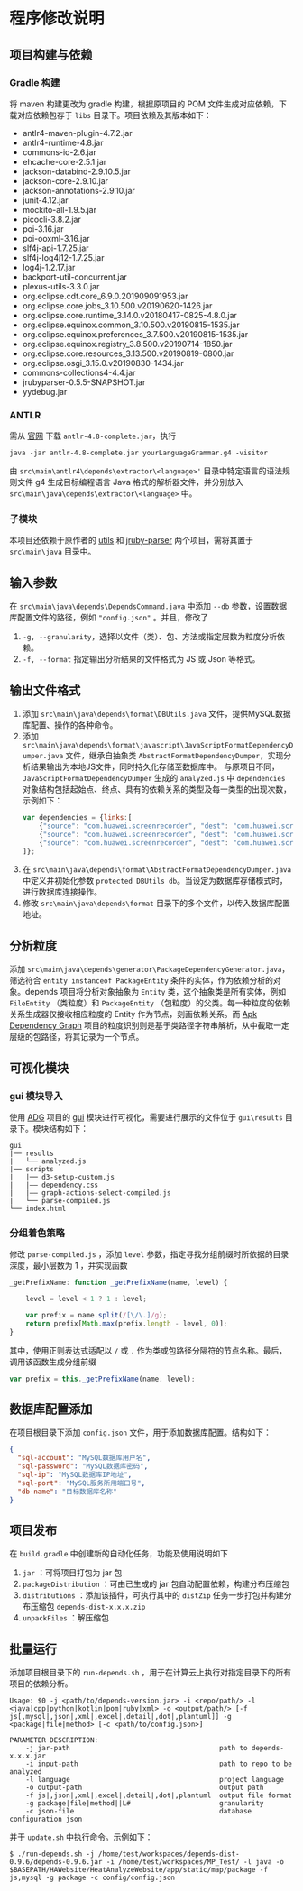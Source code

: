 # 程序修改说明

## 项目构建与依赖
### Gradle 构建
将 maven 构建更改为 gradle 构建，根据原项目的 POM 文件生成对应依赖，下载对应依赖包存于 `libs` 目录下。项目依赖及其版本如下：
- antlr4-maven-plugin-4.7.2.jar
- antlr4-runtime-4.8.jar
- commons-io-2.6.jar
- ehcache-core-2.5.1.jar
- jackson-databind-2.9.10.5.jar
- jackson-core-2.9.10.jar
- jackson-annotations-2.9.10.jar
- junit-4.12.jar
- mockito-all-1.9.5.jar
- picocli-3.8.2.jar
- poi-3.16.jar
- poi-ooxml-3.16.jar
- slf4j-api-1.7.25.jar
- slf4j-log4j12-1.7.25.jar
- log4j-1.2.17.jar
- backport-util-concurrent.jar
- plexus-utils-3.3.0.jar
- org.eclipse.cdt.core_6.9.0.201909091953.jar
- org.eclipse.core.jobs_3.10.500.v20190620-1426.jar
- org.eclipse.core.runtime_3.14.0.v20180417-0825-4.8.0.jar
- org.eclipse.equinox.common_3.10.500.v20190815-1535.jar
- org.eclipse.equinox.preferences_3.7.500.v20190815-1535.jar
- org.eclipse.equinox.registry_3.8.500.v20190714-1850.jar
- org.eclipse.core.resources_3.13.500.v20190819-0800.jar
- org.eclipse.osgi_3.15.0.v20190830-1434.jar
- commons-collections4-4.4.jar
- jrubyparser-0.5.5-SNAPSHOT.jar
- yydebug.jar

### ANTLR
需从 [官网](https://www.antlr.org/download.html) 下载 `antlr-4.8-complete.jar`，执行
```shell
java -jar antlr-4.8-complete.jar yourLanguageGrammar.g4 -visitor
```
由 `src\main\antlr4\depends\extractor\<language>'` 目录中特定语言的语法规则文件 g4 生成目标编程语言 Java 格式的解析器文件，并分别放入 `src\main\java\depends\extractor\<language>` 中。

### 子模块
本项目还依赖于原作者的 [utils](https://github.com/multilang-depends/utils) 和 [jruby-parser](https://github.com/jruby/jruby-parser) 两个项目，需将其置于 `src\main\java` 目录中。

## 输入参数
在 `src\main\java\depends\DependsCommand.java` 中添加 `--db` 参数，设置数据库配置文件的路径，例如 `"config.json"` 。并且，修改了
1. `-g, --granularity`，选择以文件（类）、包、方法或指定层数为粒度分析依赖。
1. `-f, --format` 指定输出分析结果的文件格式为 JS 或 Json 等格式。

## 输出文件格式
1. 添加 `src\main\java\depends\format\DBUtils.java` 文件，提供MySQL数据库配置、操作的各种命令。
1. 添加 `src\main\java\depends\format\javascript\JavaScriptFormatDependencyDumper.java` 文件，继承自抽象类 `AbstractFormatDependencyDumper`，实现分析结果输出为本地JS文件，同时持久化存储至数据库中。
与原项目不同， `JavaScriptFormatDependencyDumper` 生成的 `analyzed.js` 中 `dependencies` 对象结构包括起始点、终点、具有的依赖关系的类型及每一类型的出现次数，示例如下：
    ```js
    var dependencies = {links:[
        {"source": "com.huawei.screenrecorder", "dest": "com.huawei.screenrecorder.activities", "values": {"Call": 2.0, "Import": 2.0, "Use": 3.0, "Create": 2.0, "Contain": 1.0}},
        {"source": "com.huawei.screenrecorder", "dest": "com.huawei.screenrecorder.vrscreenrecorder", "values": {"Call": 15.0, "Import": 6.0, "Use": 23.0}},
        {"source": "com.huawei.screenrecorder", "dest": "com.huawei.screenrecorder.util", "values": {"Call": 460.0, "Import": 83.0, "Use": 589.0, "Contain": 11.0}},
    ]};
    ```
1. 在 `src\main\java\depends\format\AbstractFormatDependencyDumper.java` 中定义并初始化参数 `protected DBUtils db`。当设定为数据库存储模式时，进行数据库连接操作。
1. 修改 `src\main\java\depends\format` 目录下的多个文件，以传入数据库配置地址。

## 分析粒度
添加 `src\main\java\depends\generator\PackageDependencyGenerator.java`，筛选符合 `entity instanceof PackageEntity` 条件的实体，作为依赖分析的对象。depends 项目将分析对象抽象为 `Entity` 类，这个抽象类是所有实体，例如 `FileEntity` （类粒度）和 `PackageEntity` （包粒度）的父类。每一种粒度的依赖关系生成器仅接收相应粒度的 Entity 作为节点，刻画依赖关系。而 [Apk Dependency Graph](https://github.com/alexzaitsev/apk-dependency-graph) 项目的粒度识别则是基于类路径字符串解析，从中截取一定层级的包路径，将其记录为一个节点。

## 可视化模块
### gui 模块导入
使用 [ADG](https://github.com/alexzaitsev/apk-dependency-graph) 项目的 [gui](https://github.com/alexzaitsev/apk-dependency-graph/tree/master/gui) 模块进行可视化，需要进行展示的文件位于 `gui\results` 目录下。模块结构如下：
```
gui
|── results
|   └── analyzed.js
|── scripts
|   |── d3-setup-custom.js
|   |—— dependency.css
|   |—— graph-actions-select-compiled.js
|   └── parse-compiled.js
└── index.html
```

### 分组着色策略
修改 `parse-compiled.js` ，添加 `level` 参数，指定寻找分组前缀时所依据的目录深度，最小层数为 1 ，并实现函数
```js
_getPrefixName: function _getPrefixName(name, level) {

    level = level < 1 ? 1 : level;

    var prefix = name.split(/[\/\.]/g);
    return prefix[Math.max(prefix.length - level, 0)];
}
```
其中，使用正则表达式适配以 `/` 或 `.` 作为类或包路径分隔符的节点名称。最后，调用该函数生成分组前缀
```js
var prefix = this._getPrefixName(name, level);
```

## 数据库配置添加
在项目根目录下添加 `config.json` 文件，用于添加数据库配置。结构如下：
```json
{
  "sql-account": "MySQL数据库用户名",
  "sql-password": "MySQL数据库密码",
  "sql-ip": "MySQL数据库IP地址",
  "sql-port": "MySQL服务所用端口号",
  "db-name": "目标数据库名称"
}
```

## 项目发布

在 `build.gradle` 中创建新的自动化任务，功能及使用说明如下
1. `jar` ：可将项目打包为 jar 包
1. `packageDistribution` ：可由已生成的 jar 包自动配置依赖，构建分布压缩包
1. `distributions` ：添加该插件，可执行其中的 `distZip` 任务一步打包并构建分布压缩包 `depends-dist-x.x.x.zip`
1. `unpackFiles` ：解压缩包

## 批量运行

添加项目根目录下的 `run-depends.sh` ，用于在计算云上执行对指定目录下的所有项目的依赖分析。

```shell
Usage: $0 -j <path/to/depends-version.jar> -i <repo/path/> -l <java|cpp|python|kotlin|pom|ruby|xml> -o <output/path/> [-f js[,mysql|,json|,xml|,excel|,detail|,dot|,plantuml]] -g <package|file|method> [-c <path/to/config.json>]

PARAMETER DESCRIPTION:
    -j jar-path                                     path to depends-x.x.x.jar
    -i input-path                                   path to repo to be analyzed
    -l language                                     project language
    -o output-path                                  output path
    -f js|,json|,xml|,excel|,detail|,dot|,plantuml  output file format
    -g package|file|method||L#                      granularity
    -c json-file                                    database configuration json
```
并于 `update.sh` 中执行命令。示例如下：
```shell
$ ./run-depends.sh -j /home/test/workspaces/depends-dist-0.9.6/depends-0.9.6.jar -i /home/test/workspaces/MP_Test/ -l java -o $BASEPATH/HAWebsite/HeatAnalyzeWebsite/app/static/map/package -f js,mysql -g package -c config/config.json
```
